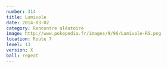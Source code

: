 ```yaml
---
number: 314
title: Lumivole
date: 2014-03-02
category: Rencontre aléatoire
image: http://www.pokepedia.fr/images/9/96/Lumivole-RS.png
location: Route 7
level: 13
version: X
ball: repeat
---
```

